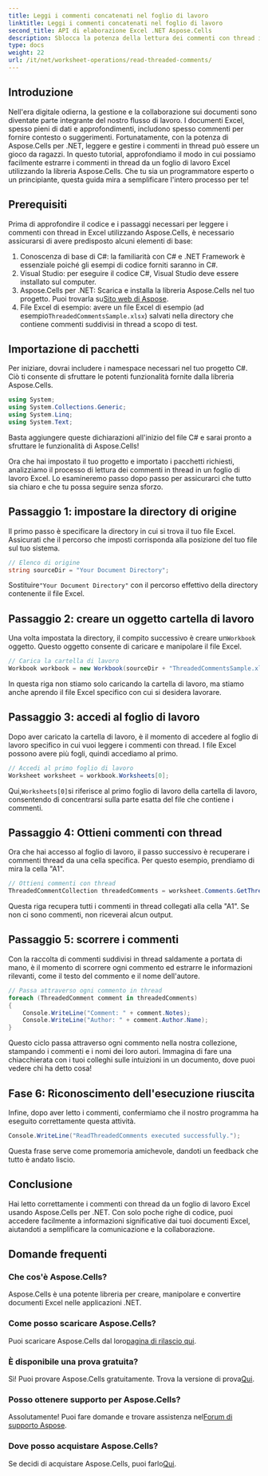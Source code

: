 ```yaml
---
title: Leggi i commenti concatenati nel foglio di lavoro
linktitle: Leggi i commenti concatenati nel foglio di lavoro
second_title: API di elaborazione Excel .NET Aspose.Cells
description: Sblocca la potenza della lettura dei commenti con thread in Excel con Aspose.Cells per .NET. Immergiti in questa guida passo passo per una facile gestione dei documenti.
type: docs
weight: 22
url: /it/net/worksheet-operations/read-threaded-comments/
---
```

## Introduzione
Nell'era digitale odierna, la gestione e la collaborazione sui documenti sono diventate parte integrante del nostro flusso di lavoro. I documenti Excel, spesso pieni di dati e approfondimenti, includono spesso commenti per fornire contesto o suggerimenti. Fortunatamente, con la potenza di Aspose.Cells per .NET, leggere e gestire i commenti in thread può essere un gioco da ragazzi. In questo tutorial, approfondiamo il modo in cui possiamo facilmente estrarre i commenti in thread da un foglio di lavoro Excel utilizzando la libreria Aspose.Cells. Che tu sia un programmatore esperto o un principiante, questa guida mira a semplificare l'intero processo per te!
## Prerequisiti
Prima di approfondire il codice e i passaggi necessari per leggere i commenti con thread in Excel utilizzando Aspose.Cells, è necessario assicurarsi di avere predisposto alcuni elementi di base:
1. Conoscenza di base di C#: la familiarità con C# e .NET Framework è essenziale poiché gli esempi di codice forniti saranno in C#.
2. Visual Studio: per eseguire il codice C#, Visual Studio deve essere installato sul computer.
3.  Aspose.Cells per .NET: Scarica e installa la libreria Aspose.Cells nel tuo progetto. Puoi trovarla su[Sito web di Aspose](https://releases.aspose.com/cells/net/).
4.  File Excel di esempio: avere un file Excel di esempio (ad esempio`ThreadedCommentsSample.xlsx`) salvati nella directory che contiene commenti suddivisi in thread a scopo di test.
## Importazione di pacchetti
Per iniziare, dovrai includere i namespace necessari nel tuo progetto C#. Ciò ti consente di sfruttare le potenti funzionalità fornite dalla libreria Aspose.Cells.
```csharp
using System;
using System.Collections.Generic;
using System.Linq;
using System.Text;
```
Basta aggiungere queste dichiarazioni all'inizio del file C# e sarai pronto a sfruttare le funzionalità di Aspose.Cells!

Ora che hai impostato il tuo progetto e importato i pacchetti richiesti, analizziamo il processo di lettura dei commenti in thread in un foglio di lavoro Excel. Lo esamineremo passo dopo passo per assicurarci che tutto sia chiaro e che tu possa seguire senza sforzo.
## Passaggio 1: impostare la directory di origine
Il primo passo è specificare la directory in cui si trova il tuo file Excel. Assicurati che il percorso che imposti corrisponda alla posizione del tuo file sul tuo sistema.
```csharp
// Elenco di origine
string sourceDir = "Your Document Directory";
```
 Sostituire`"Your Document Directory"` con il percorso effettivo della directory contenente il file Excel.
## Passaggio 2: creare un oggetto cartella di lavoro
 Una volta impostata la directory, il compito successivo è creare un`Workbook` oggetto. Questo oggetto consente di caricare e manipolare il file Excel. 
```csharp
// Carica la cartella di lavoro
Workbook workbook = new Workbook(sourceDir + "ThreadedCommentsSample.xlsx");
```
In questa riga non stiamo solo caricando la cartella di lavoro, ma stiamo anche aprendo il file Excel specifico con cui si desidera lavorare.
## Passaggio 3: accedi al foglio di lavoro
Dopo aver caricato la cartella di lavoro, è il momento di accedere al foglio di lavoro specifico in cui vuoi leggere i commenti con thread. I file Excel possono avere più fogli, quindi accediamo al primo.
```csharp
// Accedi al primo foglio di lavoro
Worksheet worksheet = workbook.Worksheets[0];
```
 Qui,`Worksheets[0]`si riferisce al primo foglio di lavoro della cartella di lavoro, consentendo di concentrarsi sulla parte esatta del file che contiene i commenti.
## Passaggio 4: Ottieni commenti con thread
Ora che hai accesso al foglio di lavoro, il passo successivo è recuperare i commenti thread da una cella specifica. Per questo esempio, prendiamo di mira la cella "A1".
```csharp
// Ottieni commenti con thread
ThreadedCommentCollection threadedComments = worksheet.Comments.GetThreadedComments("A1");
```
Questa riga recupera tutti i commenti in thread collegati alla cella "A1". Se non ci sono commenti, non riceverai alcun output.
## Passaggio 5: scorrere i commenti
Con la raccolta di commenti suddivisi in thread saldamente a portata di mano, è il momento di scorrere ogni commento ed estrarre le informazioni rilevanti, come il testo del commento e il nome dell'autore. 
```csharp
// Passa attraverso ogni commento in thread
foreach (ThreadedComment comment in threadedComments)
{
    Console.WriteLine("Comment: " + comment.Notes);
    Console.WriteLine("Author: " + comment.Author.Name);
}
```
Questo ciclo passa attraverso ogni commento nella nostra collezione, stampando i commenti e i nomi dei loro autori. Immagina di fare una chiacchierata con i tuoi colleghi sulle intuizioni in un documento, dove puoi vedere chi ha detto cosa!
## Fase 6: Riconoscimento dell'esecuzione riuscita
Infine, dopo aver letto i commenti, confermiamo che il nostro programma ha eseguito correttamente questa attività. 
```csharp
Console.WriteLine("ReadThreadedComments executed successfully.");
```
Questa frase serve come promemoria amichevole, dandoti un feedback che tutto è andato liscio.
## Conclusione
Hai letto correttamente i commenti con thread da un foglio di lavoro Excel usando Aspose.Cells per .NET. Con solo poche righe di codice, puoi accedere facilmente a informazioni significative dai tuoi documenti Excel, aiutandoti a semplificare la comunicazione e la collaborazione. 
## Domande frequenti
### Che cos'è Aspose.Cells?
Aspose.Cells è una potente libreria per creare, manipolare e convertire documenti Excel nelle applicazioni .NET.
### Come posso scaricare Aspose.Cells?
 Puoi scaricare Aspose.Cells dal loro[pagina di rilascio qui](https://releases.aspose.com/cells/net/).
### È disponibile una prova gratuita?
 Sì! Puoi provare Aspose.Cells gratuitamente. Trova la versione di prova[Qui](https://releases.aspose.com/).
### Posso ottenere supporto per Aspose.Cells?
 Assolutamente! Puoi fare domande e trovare assistenza nel[Forum di supporto Aspose](https://forum.aspose.com/c/cells/9).
### Dove posso acquistare Aspose.Cells?
 Se decidi di acquistare Aspose.Cells, puoi farlo[Qui](https://purchase.aspose.com/buy).
